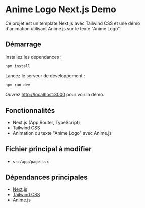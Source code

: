 # Anime Logo Next.js Demo

Ce projet est un template Next.js avec Tailwind CSS et une démo d'animation utilisant Anime.js sur le texte "Anime Logo".

## Démarrage

Installez les dépendances :

```bash
npm install
```

Lancez le serveur de développement :

```bash
npm run dev
```

Ouvrez [http://localhost:3000](http://localhost:3000) pour voir la démo.

## Fonctionnalités

- Next.js (App Router, TypeScript)
- Tailwind CSS
- Animation du texte "Anime Logo" avec Anime.js

## Fichier principal à modifier

- `src/app/page.tsx`

## Dépendances principales

- [Next.js](https://nextjs.org)
- [Tailwind CSS](https://tailwindcss.com)
- [Anime.js](https://animejs.com)
